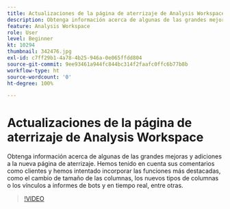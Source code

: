 ```yaml
---
title: Actualizaciones de la página de aterrizaje de Analysis Workspace
description: Obtenga información acerca de algunas de las grandes mejoras y adiciones a la nueva página de aterrizaje. Hemos tenido en cuenta sus comentarios como clientes y hemos intentado incorporar las funciones más… (las descripciones deben tener entre 60 y 160 caracteres)
feature: Analysis Workspace
role: User
level: Beginner
kt: 10294
thumbnail: 342476.jpg
exl-id: c7ff29b1-4a78-4b25-946a-0e065ffdd804
source-git-commit: 9ee93461a944fc844bc314f2faafc0ffc6b77b8b
workflow-type: ht
source-wordcount: '0'
ht-degree: 100%

---
```


# Actualizaciones de la página de aterrizaje de Analysis Workspace

Obtenga información acerca de algunas de las grandes mejoras y adiciones a la nueva página de aterrizaje. Hemos tenido en cuenta sus comentarios como clientes y hemos intentado incorporar las funciones más destacadas, como el cambio de tamaño de las columnas, los nuevos tipos de columnas o los vínculos a informes de bots y en tiempo real, entre otras.

>[!VIDEO](https://video.tv.adobe.com/v/342476/?quality=12&learn=on)
